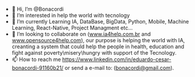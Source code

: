 - 👋 Hi, I’m @Bonacordi
- 👀 I’m interested in help the world with tecnology
- 🌱 I’m currently Learning IA, DataBase, BigData, Python, Mobile, Machine Learning, React-Native, Project Managment etc...
- 💞️ I’m looking to collaborate on (www.ia4help.com.br and www.opensource4help.com), our purpose is helping the world with IA, creanting a system that could help the people in health, education and fight against poverty\misery\hungry with support of the Tecnology.
- 📫 How to reach me https://www.linkedin.com/in/eduardo-cesar-bonacordi-91160b21/ or send a e-mail to: (bonacordi@gmail.com).

<!---
Bonacordi/Bonacordi is a ✨ special ✨ repository because its `README.md` (this file) appears on your GitHub profile.
You can click the Preview link to take a look at your changes.
--->
